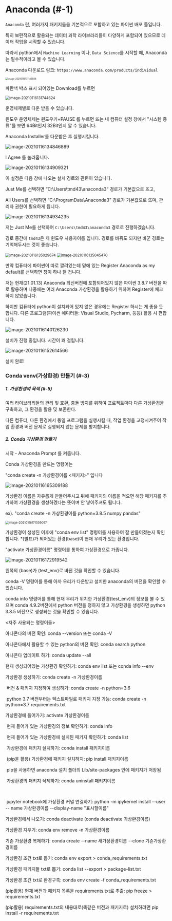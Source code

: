 # Anaconda (#-1)

`Anaconda` 란, 여러가지 패키지들을 기본적으로 포함하고 있는 파이썬 배포 툴입니다.

특히 보편적으로 활용되는 데이터 과학 라이브러리들이 다양하게 포함되어 있으므로 데이터 작업을 시작할 수 있습니다.

따라서 python에서 `Machine Learning` 이나, `Data Science`를 시작할 때, Anaconda는 필수적이라고 볼 수 있습니다.



Anaconda 다운로드 링크: `https://www.anaconda.com/products/individual`

 <img src="Anaconda_abstract.assets/image-20210116131149508.png" alt="image-20210116131149508" style="zoom:50%;" />

파란색 박스 표시 되어있는 Download를 누르면

  <img src="Anaconda_abstract.assets/image-20210116131744624.png" alt="image-20210116131744624" style="zoom:80%;" />

운영체제별로 다운 받을 수 있습니다. 

윈도우 운영체제는 윈도우키+PAUSE 를 누르면 뜨는 내 컴퓨터 설정 창에서 "시스템 종류"를 보면 64Bit인지 32Bit인지 알 수 있습니다.

Anaconda Installer를 다운받은 후 실행시킵니다.

 ![image-20210116134846889](Anaconda_abstract.assets/image-20210116134846889.png)

I Agree 를 눌러줍니다.

 ![image-20210116134909321](Anaconda_abstract.assets/image-20210116134909321.png)

이 설정은 다음 창에 나오는 설치 경로와 관련이 있습니다.

Just Me를 선택하면 “C:\Users\tmd43\anaconda3“ 경로가 기본값으로 뜨고, 

All Users를 선택하면 “C:\ProgramData\Anaconda3” 경로가 기본값으로 뜨며, 관리자 권한이 필요하게 됩니다.

 ![image-20210116134934235](Anaconda_abstract.assets/image-20210116134934235.png)

저는 Just Me를 선택하여 `C:\Users\tmd43\anaconda3` 경로로 진행하겠습니다.

경로 중간에 ``tmd43``은 제 윈도우 사용자이름 입니다. 경로를 바꿔도 되지만 바꾼 경로는 기억해두시는 것이 좋습니다.

 <img src="Anaconda_abstract.assets/image-20210116135029674.png" alt="image-20210116135029674" style="zoom: 80%;" /> <img src="Anaconda_abstract.assets/image-20210116135045470.png" alt="image-20210116135045470" style="zoom: 80%;" />

만약 컴퓨터에 파이썬이 따로 깔려있는데 밑에 있는 Register Anaconda as my default를 선택하면 창이 하나 뜰 겁니다.

저는 현재(21.01.13) Anaconda 최신버전에 포함되어있지 않은 파이썬 3.8.7 버전을 따로 활용하며 나중에는 여러 Anaconda 가상환경을 활용하기 위하여 Register에 체크하지 않았습니다.

하지만 컴퓨터에 python이 설치되어 있지 않은 경우에는 Register 하시는 게 좋을 듯 합니다. 다른 프로그램(파이썬 에디터들: Visual Studio, Pycharm, 등등) 활용 시 편합니다.

 ![image-20210116140126230](Anaconda_abstract.assets/image-20210116140126230.png)

설치가 진행 중입니다. 시간이 꽤 걸립니다. 

 ![image-20210116152614566](Anaconda_abstract.assets/image-20210116152614566.png)

설치 완료!



### Conda venv(가상환경) 만들기 (#-3)



##### 1. 가상환경의 목적 (#-5)

여러 라이브러리들의 관리 및 호환, 충돌 방지를 위하여 프로젝트마다 다른 가상환경을 구축하고, 그 환경을 활용 및 보존한다.

다른 컴퓨터, 다른 환경에서 동일 프로그램을 실행시킬 때, 작업 환경을 고정시켜주어 작업 환경과 버전 문제로 실행되지 않는 문제를 방지합니다.

##### 2. Conda 가상환경 만들기

시작 - Anaconda Prompt 를 켜줍니다.

Conda 가상환경을 만드는 명령어는

"conda create -n 가상환경이름 <패키지>" 입니다

 ![image-20210116165309188](Anaconda_abstract.assets/image-20210116165309188.png)

가상환경 이름은 자유롭게 만들어주시고 뒤에 패키지의 이름을 적으면 해당 패키지를 추가하여 가상환경을 생성하겠다는 뜻이며 안 넣어주셔도 됩니다.

ex). "conda create -n 가상환경이름 python=3.8.5 numpy pandas"

 <img src="Anaconda_abstract.assets/image-20210116171539097.png" alt="image-20210116171539097" style="zoom:67%;" />

가상환경이 생성된 이후에 "conda env list" 명령어를 사용하여 잘 만들어졌는지 확인합니다. *(별표)가 되어있는 환경(base)이 현재 우리가 있는 환경입니다.

"activate 가상환경이름" 명령어를 통하여 가상환경으로 가줍니다.

 ![image-20210116172919542](Anaconda_abstract.assets/image-20210116172919542.png)

왼쪽의 (base)가 (test_env)로 바뀐 것을 확인할 수 있습니다.

conda -V 명령어를 통해 아까 우리가 다운받고 설치한 anaconda의 버전을 확인할 수 있습니다.

conda info 명령어를 통해 현재 우리가 위치한 가상환경(test_env)의 정보를 볼 수 있으며 conda 4.9.2버전에서 python 버전을 정하지 않고 가상환경을 생성하면 python 3.8.5 버전으로 생성되는 것을 확인할 수 있습니다.



<자주 사용되는 명령어들>

아나콘다의 버전 확인: conda --version  또는 conda -V

아나콘다에서 활용할 수 있는 python의 버전 확인: conda search python

아나콘다 업데이트 하기: conda update --all

현재 생성되어있는 가상환경 확인하기: conda env list 또는 conda info --env

가상환경 생성하기: conda create -n 가상환경이름

​	버전 & 패키지 지정하여 생성하기: conda create -n python=3.6 

​	python 3.7 버전부터는 텍스트파일로 패키지 지정 가능: conda create -n python=3.7 requirements.txt

가상환경에 들어가기: activate 가상환경이름

​	현재 들어가 있는 가상환경의 정보 확인하기: conda info

​	현재 들어가 있는 가상환경에 설치된 패키지 확인하기: conda list

​	가상환경에 패키지 설치하기: conda install 패키지이름

​	(pip을 활용) 가상환경에 패키지 설치하지: pip install 패키지이름

​		pip을 사용하면 anaconda 설치 폴더의 Lib/site-packages 안에 패키지가 저장됨

​	가상환경의 패키지 삭제하기: conda uninstall 패키지이름

​	

​	jupyter notebook에 가상환경 커널 연결하기: python -m ipykernel install --user --	name 가상환경이름 --display-name "표시할이름"

가상환경에서 나오기: conda deactivate (conda deactivate 가상환경이름)

가상환경 지우기: conda env remove -n 가상환경이름

기존 가상환경 복제하기: conda create --name 새가상환경이름 --clone 기존가상환경이름



가상환경 조건 txt로 뽑기: conda env export > conda_requirements.txt

가상환경 패키지들 txt로 뽑기: conda list --export > package-list.txt

가상환경 조건 txt로 환경구축: conda env create -f conda_requirements.txt



(pip활용) 현재 버전과 패키지 목록을 requirements.txt로 추출:
pip freeze > requirements.txt

(pip활용) requirements.txt의 내용대로(똑같은 버전과 패키지로) 설치하려면
pip install -r requirements.txt


